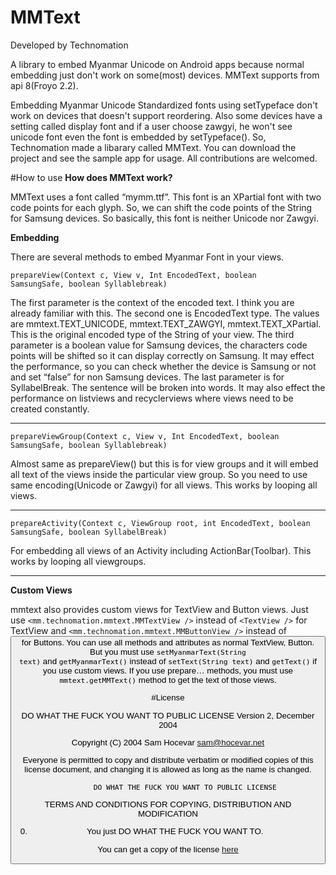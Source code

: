 # MMText
Developed by Technomation

A library to embed Myanmar Unicode on Android apps because normal embedding just don't work on some(most) devices. MMText supports from api 8(Froyo 2.2).

Embedding Myanmar Unicode Standardized fonts using setTypeface don't work on devices that doesn't support reordering. Also some devices have a setting called display font and if a user choose zawgyi, he won't see unicode font even the font is embedded by setTypeface(). So, Technomation made a libarary called MMText. You can download the project and see the sample app for usage. All contributions are welcomed.

#How to use
<b>How does MMText work?</b>

MMText uses a font called “mymm.ttf”. This font is an XPartial font with two code points for each glyph. So, we can shift the code points of the String for Samsung devices. So basically, this font is neither Unicode nor Zawgyi.

<b>Embedding</b>

There are several methods to embed Myanmar Font in your views.

<code>prepareView(Context c, View v, Int EncodedText, boolean SamsungSafe, boolean Syllablebreak)</code>

The first parameter is the context of the encoded text. I think you are already familiar with this. The second one is EncodedText type. The values are mmtext.TEXT_UNICODE, mmtext.TEXT_ZAWGYI, mmtext.TEXT_XPartial. This is the original encoded type of the String of your view. The third parameter is a boolean value for Samsung devices, the characters code points will be shifted so it can display correctly on Samsung. It may effect the performance, so you can check whether the device is Samsung or not and set “false” for non Samsung devices. The last parameter is for SyllabelBreak. The sentence will be broken into words. It may also effect the performance on listviews and recyclerviews where views need to be created constantly.
<hr />
<code>prepareViewGroup(Context c, View v, Int EncodedText, boolean SamsungSafe, boolean Syllablebreak)</code>

Almost same as prepareView() but this is for view groups and it will embed all text of the views inside the particular view group. So you need to use same encoding(Unicode or Zawgyi) for all views. This works by looping all views.
<hr />
<code>prepareActivity(Context c, ViewGroup root, int EncodedText, boolean SamsungSafe, boolean SyllabelBreak)</code>

For embedding all views of an Activity including ActionBar(Toolbar). This works by looping all viewgroups.
<hr />
<b>Custom Views</b>

mmtext also provides custom views for TextView and Button views. Just use <code>&lt;mm.technomation.mmtext.MMTextView /&gt;</code> instead of <code>&lt;TextView /&gt;</code> for TextView and <code>&lt;mm.technomation.mmtext.MMButtonView /&gt;</code> instead of <Button /> for Buttons. You can use all methods and attributes as normal TextView, Button. But you must use <code>setMyanmarText(String text)</code> and <code>getMyanmarText()</code> instead of <code>setText(String text)</code> and <code>getText()</code> if you use custom views. If you use prepare… methods, you must use <code>mmtext.getMMText()</code> method to get the text of those views.

#License

DO WHAT THE FUCK YOU WANT TO PUBLIC LICENSE
                    Version 2, December 2004

 Copyright (C) 2004 Sam Hocevar <sam@hocevar.net>

 Everyone is permitted to copy and distribute verbatim or modified
 copies of this license document, and changing it is allowed as long
 as the name is changed.

            DO WHAT THE FUCK YOU WANT TO PUBLIC LICENSE
   TERMS AND CONDITIONS FOR COPYING, DISTRIBUTION AND MODIFICATION

  0. You just DO WHAT THE FUCK YOU WANT TO.

You can get a copy of the license <a href="http://www.wtfpl.net/txt/copying/">here</a>
